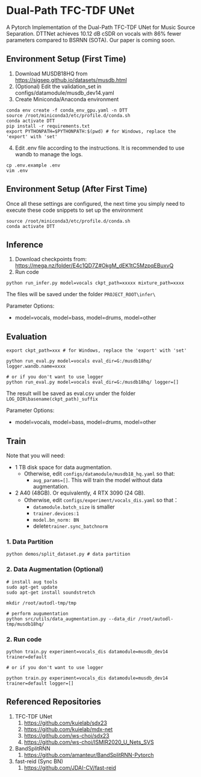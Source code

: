 # Dual-Path TFC-TDF UNet

A Pytorch Implementation of the Dual-Path TFC-TDF UNet for Music Source Separation. DTTNet achieves 10.12 dB cSDR on vocals with 86% fewer parameters compared to BSRNN (SOTA). Our paper is coming soon.



## Environment Setup (First Time)

1. Download MUSDB18HQ from https://sigsep.github.io/datasets/musdb.html
2. (Optional) Edit the validation_set in configs/datamodule/musdb_dev14.yaml
3. Create Miniconda/Anaconda environment

```
conda env create -f conda_env_gpu.yaml -n DTT
source /root/miniconda3/etc/profile.d/conda.sh
conda activate DTT
pip install -r requirements.txt
export PYTHONPATH=$PYTHONPATH:$(pwd) # for Windows, replace the 'export' with 'set'
```

4. Edit .env file according to the instructions. It is recommended to use wandb to manage the logs.

```
cp .env.example .env
vim .env
```



## Environment Setup (After First Time)

Once all these settings are configured, the next time you simply need to execute these code snippets to set up the environment

```
source /root/miniconda3/etc/profile.d/conda.sh
conda activate DTT
```



## Inference

1. Download checkpoints from: https://mega.nz/folder/E4c1QD7Z#OkgM_dEK1tC5MzpqEBuxvQ
2. Run code

```
python run_infer.py model=vocals ckpt_path=xxxxx mixture_path=xxxx
```

The files will be saved under the folder ```PROJECT_ROOT\infer\```



Parameter Options:

- model=vocals, model=bass, model=drums, model=other



## Evaluation

```
export ckpt_path=xxx # for Windows, replace the 'export' with 'set'

python run_eval.py model=vocals eval_dir=G:/musdb18hq/ logger.wandb.name=xxxx

# or if you don't want to use logger
python run_eval.py model=vocals eval_dir=G:/musdb18hq/ logger=[]
```

The result will be saved as eval.csv under the folder  ```LOG_DIR\basename(ckpt_path)_suffix```



Parameter Options:

- model=vocals, model=bass, model=drums, model=other



## Train

Note that you will need:

- 1 TB disk space for data augmentation. 
  - Otherwise, edit ```configs/datamodule/musdb18_hq.yaml``` so that:
    - ```aug_params=[]```. This will train the model without data augmentation.
- 2 A40 (48GB). Or equivalently, 4 RTX 3090 (24 GB). 
  - Otherwise, edit  ```configs/experiment/vocals_dis.yaml``` so that：
    -  ```datamodule.batch_size``` is smaller
    -  ```trainer.devices:1``` 
    - ```model.bn_norm: BN```
    - delete```trainer.sync_batchnorm```

### 1. Data Partition 
```
python demos/split_dataset.py # data partition
```


### 2. Data Augmentation (Optional)

```
# install aug tools
sudo apt-get update
sudo apt-get install soundstretch

mkdir /root/autodl-tmp/tmp

# perform augumentation
python src/utils/data_augmentation.py --data_dir /root/autodl-tmp/musdb18hq/
```

### 2. Run code

```
python train.py experiment=vocals_dis datamodule=musdb_dev14 trainer=default

# or if you don't want to use logger

python train.py experiment=vocals_dis datamodule=musdb_dev14 trainer=default logger=[]
```



## Referenced Repositories

1. TFC-TDF UNet
   1. https://github.com/kuielab/sdx23
   2. https://github.com/kuielab/mdx-net
   3. https://github.com/ws-choi/sdx23
   4. https://github.com/ws-choi/ISMIR2020_U_Nets_SVS
2. BandSplitRNN
   1. https://github.com/amanteur/BandSplitRNN-Pytorch
3. fast-reid (Sync BN)
   1. https://github.com/JDAI-CV/fast-reid






